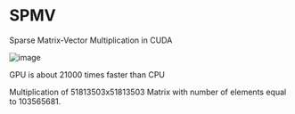 # SPMV
Sparse Matrix-Vector Multiplication in CUDA

![image](https://github.com/Manuel-Colombo/SPMV/assets/100726406/ba292518-ae9e-4646-90e6-c56b05e0144a)

GPU is about 21000 times faster than CPU

Multiplication of 51813503x51813503 Matrix with number of elements equal to 103565681.
